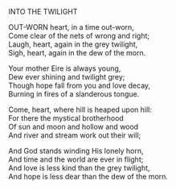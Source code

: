 INTO THE TWILIGHT  
  
OUT-WORN heart, in a time out-worn,  
Come clear of the nets of wrong and right;  
Laugh, heart, again in the grey twilight,  
Sigh, heart, again in the dew of the morn.  
  
Your mother Eire is always young,  
Dew ever shining and twilight grey;  
Though hope fall from you and love decay,  
Burning in fires of a slanderous tongue.  
  
Come, heart, where hill is heaped upon hill:  
For there the mystical brotherhood  
Of sun and moon and hollow and wood  
And river and stream work out their will;  
  
And God stands winding His lonely horn,  
And time and the world are ever in flight;  
And love is less kind than the grey twilight,  
And hope is less dear than the dew of the morn.  
